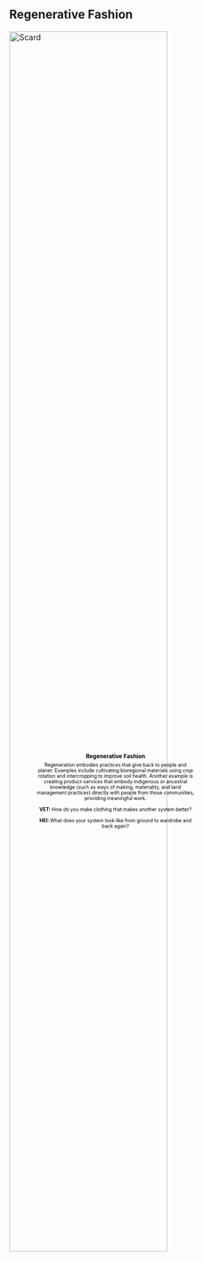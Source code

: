 ## Regenerative Fashion


<div class="image-container">
  <img src="https://troykyo.github.io/dssloopholes.github.io/assets/Scard.png" alt="Scard" style="width: 75%;" class="responsive-image">
	
  <div class="overlay-text">
    <h3> Regenerative Fashion </h3>
Regeneration embodies practices that give back to people and planet. Examples include cultivating bioregional materials using crop rotation and intercropping to improve soil health. Another example is creating product-services that embody indigenous or ancestral knowledge (such as ways of making, materiality, and land management practices) directly with people from those communities, providing meaningful work.
    <br><br><strong> VET: </strong>
 How do you make clothing that makes another system better?
    <br><br><strong> HEI: </strong>
What does your system look like from ground to wardrobe and back again?
  </div>
</div>

<style>
  .image-container {
    position: relative;
    width: 100%;
    max-width: 600px;
    margin: auto;
  }

  .responsive-image {
    width: 100%;
    height: auto;
  }

  .overlay-text {
    position: absolute;
    top: 47%;
    left: 43.5%;
    transform: translate(-60%, -60%);
    color: black;
    background-color: rgba(0, 0, 0, 0);
    padding: 0px;
    font-size: 0.9vw; /* Use viewport width units for relative sizing */
    text-align: center; /* Center align the text */
  }

  /* Responsive adjustments */
  @media (max-width: 600px) {
    .overlay-text {
      font-size: 1.7vw;
      position: center;
	padding: 5px;
	     h3 {
    font-size: 4vw; /* Adjust font size for smaller screens */
  }
}
    h6 {
    font-size: 1.7vw; /* Adjust font size for smaller screens */
  }
}
    }

  /* Remove default margin for headings and paragraphs */
  h3, h6, p {
    margin: 0;
  }

  /* Add custom margin to control spacing */
  h3 {
 margin-top: 10px;   /* Adjust this value as needed */
    margin-bottom: 5px; /* Adjust this value as needed */
  }

  h6 {
    margin-top: 10px;   /* Adjust this value as needed */
    margin-bottom: 3px; /* Adjust this value as needed */
  }

  .overlay-text p {
    margin-top: 5px;    /* Adjust this value as needed */
  }
  }
</style>
<br>
